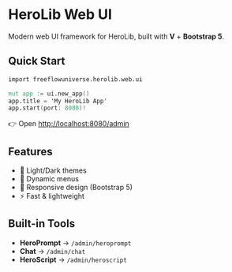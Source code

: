 # HeroLib Web UI

Modern web UI framework for HeroLib, built with **V** + **Bootstrap 5**.

## Quick Start

```v
import freeflowuniverse.herolib.web.ui

mut app := ui.new_app()
app.title = 'My HeroLib App'
app.start(port: 8080)!
```

👉 Open [http://localhost:8080/admin](http://localhost:8080/admin)

## Features

* 🎨 Light/Dark themes
* 🧭 Dynamic menus
* 📱 Responsive design (Bootstrap 5)
* ⚡ Fast & lightweight

## Built-in Tools

* **HeroPrompt** → `/admin/heroprompt`
* **Chat** → `/admin/chat`
* **HeroScript** → `/admin/heroscript`
